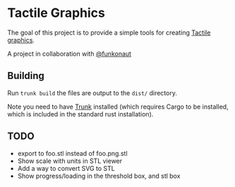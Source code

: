 # Tactile Graphics

The goal of this project is to provide a simple tools for creating [Tactile graphics](https://en.wikipedia.org/wiki/Tactile_graphic).

A project in collaboration with [@funkonaut](https://github.com/funkonaut)

## Building

Run `trunk build` the files are output to the `dist/` directory.

Note you need to have [Trunk](https://trunkrs.dev/) installed (which requires Cargo to be installed, which is included in the standard rust installation).

## TODO

* export to foo.stl instead of foo.png.stl
* Show scale with units in STL viewer
* Add a way to convert SVG to STL
* Show progress/loading in the threshold box, and stl box
